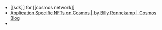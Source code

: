 - [[sdk]] for [[cosmos network]]
- [Application Specific NFTs on Cosmos | by Billy Rennekamp | Cosmos Blog](https://blog.cosmos.network/application-specific-nfts-on-cosmos-8d8a450ec740)
- 